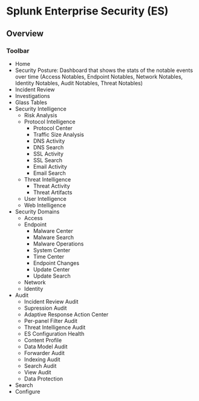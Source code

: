 # Splunk Enterprise Security (ES)

Overview
---------

### Toolbar

- Home
- Security Posture: Dashboard that shows the stats of the notable events over time (Access Notables, Endpoint Notables, Network Notables, Identity Notables, Audit Notables, Threat Notables)
- Incident Review
- Investigations
- Glass Tables
- Security Intelligence
    - Risk Analysis
    - Protocol Intelligence
        - Protocol Center
        - Traffic Size Analysis
        - DNS Activity
        - DNS Search
        - SSL Activity
        - SSL Search
        - Email Activity
        - Email Search 
    - Threat Intelligence
        - Threat Activity
        - Threat Artifacts 
    - User Intelligence
    - Web Intelligence 
- Security Domains
    - Access
    - Endpoint
        - Malware Center
        - Malware Search
        - Malware Operations
        - System Center
        - Time Center
        - Endpoint Changes
        - Update Center
        - Update Search 
    - Network
    - Identity 
- Audit
    - Incident Review Audit
    - Supression Audit
    - Adaptive Response Action Center
    - Per-panel Filter Audit
    - Threat Intelligence Audit
    - ES Configuration Health
    - Content Profile
    - Data Model Audit
    - Forwarder Audit
    - Indexing Audit
    - Search Audit
    - View Audit
    - Data Protection 
- Search
- Configure
